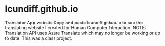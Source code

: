 # lcundiff.github.io
Translator App website
Copy and paste lcundiff.github.io to see the translating website I created for Human Computer Interaction. 
NOTE: Translation API uses Azure Translate which may no longer be working or up to date. This was a class project. 
